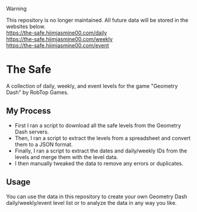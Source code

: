 > [!WARNING]
> This repository is no longer maintained. All future data will be stored in the websites below.\
> https://the-safe.hiimjasmine00.com/daily \
> https://the-safe.hiimjasmine00.com/weekly \
> https://the-safe.hiimjasmine00.com/event

# The Safe
A collection of daily, weekly, and event levels for the game "Geometry Dash" by RobTop Games.

## My Process
- First I ran a script to download all the safe levels from the Geometry Dash servers.
- Then, I ran a script to extract the levels from a spreadsheet and convert them to a JSON format.
- Finally, I ran a script to extract the dates and daily/weekly IDs from the levels and merge them with the level data.
- I then manually tweaked the data to remove any errors or duplicates.

## Usage
You can use the data in this repository to create your own Geometry Dash daily/weekly/event level list or to analyze the data in any way you like.